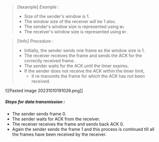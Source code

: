  >[!example] *Example :*
>- Size of the sender's window is 1.
>- The window size of the receiver will be 1 also.
>- The sender's window size is represented using `Ws`
>- The receiver's window size is represented using `Wr`.

>[!info] *Procedure :*
>- Initially, the sender sends one frame as the window size is 1. 
>- The receiver receives the frame and sends the ACK for the correctly received frame.
>- The sender waits for the ACK until the timer expires.
>- If the sender does not receive the ACK within the timer limit,
>	- It re-transmits the frame for which the ACK has not been received.

![[Pasted image 20231010191026.png]]

##### *Steps for data transmission :*

- The sender sends frame 0. 
- The sender waits for ACK from the receiver.
- The receiver receives the frame and sends back ACK 0.
- Again the sender sends the frame 1 and this process is continued till all the frames have been received by the receiver.